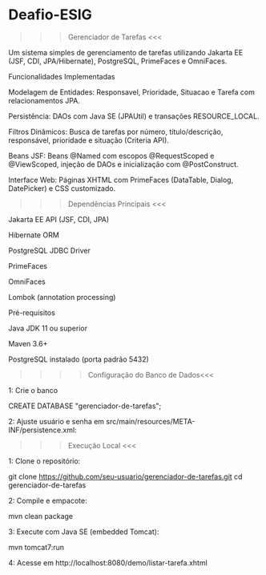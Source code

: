 # Deafio-ESIG

>>> Gerenciador de Tarefas <<<

Um sistema simples de gerenciamento de tarefas utilizando Jakarta EE (JSF, CDI, JPA/Hibernate), PostgreSQL, PrimeFaces e OmniFaces.

Funcionalidades Implementadas

Modelagem de Entidades: Responsavel, Prioridade, Situacao e Tarefa com relacionamentos JPA.

Persistência: DAOs com Java SE (JPAUtil) e transações RESOURCE_LOCAL.

Filtros Dinâmicos: Busca de tarefas por número, título/descrição, responsável, prioridade e situação (Criteria API).

Beans JSF: Beans @Named com escopos @RequestScoped e @ViewScoped, injeção de DAOs e inicialização com @PostConstruct.

Interface Web: Páginas XHTML com PrimeFaces (DataTable, Dialog, DatePicker) e CSS customizado.

>>>Dependências Principais <<<

Jakarta EE API (JSF, CDI, JPA)

Hibernate ORM

PostgreSQL JDBC Driver

PrimeFaces

OmniFaces

Lombok (annotation processing)

Pré-requisitos

Java JDK 11 ou superior

Maven 3.6+

PostgreSQL instalado (porta padrão 5432)


>>>>Configuração do Banco de Dados<<<

1: Crie o banco

CREATE DATABASE "gerenciador-de-tarefas";

2: Ajuste usuário e senha em src/main/resources/META-INF/persistence.xml:

<property name="jakarta.persistence.jdbc.user" value="<seu_usuario>"/>
<property name="jakarta.persistence.jdbc.password" value="<sua_senha>"/> 

>>> Execução Local <<<

1: Clone o repositório:

git clone https://github.com/seu-usuario/gerenciador-de-tarefas.git
cd gerenciador-de-tarefas 

2: Compile e empacote:

mvn clean package

3: Execute com Java SE (embedded Tomcat):

mvn tomcat7:run

4: Acesse em http://localhost:8080/demo/listar-tarefa.xhtml


